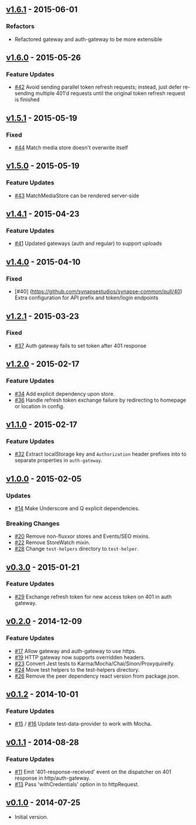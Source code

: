 ## [v1.6.1](https://github.com/synapsestudios/synapse-common/compare/v1.5.1...v1.6.0) - 2015-06-01
### Refactors
- Refactored gateway and auth-gateway to be more extensible

## [v1.6.0](https://github.com/synapsestudios/synapse-common/compare/v1.5.1...v1.6.0) - 2015-05-26
### Feature Updates
- [#42](https://github.com/synapsestudios/synapse-common/pull/42) Avoid sending parallel token refresh requests; instead, just defer re-sending multiple 401'd requests until the original token refresh request is finished

## [v1.5.1](https://github.com/synapsestudios/synapse-common/compare/v1.5.0...v1.5.1) - 2015-05-19
### Fixed
- [#44](https://github.com/synapsestudios/synapse-common/pull/44) Match media store doesn't overwrite itself

## [v1.5.0](https://github.com/synapsestudios/synapse-common/compare/v1.4.1...v1.5.0) - 2015-05-19
### Feature Updates
 - [#43](https://github.com/synapsestudios/synapse-common/pull/43) MatchMediaStore can be rendered server-side

## [v1.4.1](https://github.com/synapsestudios/synapse-common/compare/v1.4.0...v1.4.1) - 2015-04-23
### Feature Updates
- [#41](https://github.com/synapsestudios/synapse-common/pull/41) Updated gateways (auth and regular) to support uploads


## [v1.4.0](https://github.com/synapsestudios/synapse-common/compare/v1.3.1...v1.4.0) - 2015-04-10
### Fixed
- [#40] (https://github.com/synapsestudios/synapse-common/pull/40) Extra configuration for API prefix and token/login endpoints


## [v1.2.1](https://github.com/synapsestudios/synapse-common/compare/v1.2.0...v1.2.1) - 2015-03-23
### Fixed
- [#37](https://github.com/synapsestudios/synapse-common/pull/37) Auth gateway fails to set token after 401 response


## [v1.2.0](https://github.com/synapsestudios/synapse-common/compare/v1.1.0...v1.2.0) - 2015-02-17
### Feature Updates
- [#34](https://github.com/synapsestudios/synapse-common/pull/34) Add explicit dependency upon store.
- [#36](https://github.com/synapsestudios/synapse-common/pull/36) Handle refresh token exchange failure by redirecting to homepage or location in config.


## [v1.1.0](https://github.com/synapsestudios/synapse-common/compare/v1.0.0...v1.1.0) - 2015-02-17
### Feature Updates
- [#32](https://github.com/synapsestudios/synapse-common/pull/32) Extract localStorage key and `Authorization` header prefixes into to separate properties in `auth-gateway`.

## [v1.0.0](https://github.com/synapsestudios/synapse-common/compare/v0.3.0...v1.0.0) - 2015-02-05
### Updates
- [#14](https://github.com/synapsestudios/synapse-common/pull/14) Make Underscore and Q explicit dependencies.

### Breaking Changes
- [#20](https://github.com/synapsestudios/synapse-common/pull/20) Remove non-fluxxor stores and Events/SEO mixins.
- [#22](https://github.com/synapsestudios/synapse-common/pull/22) Remove StoreWatch mixin.
- [#28](https://github.com/synapsestudios/synapse-common/pull/28) Change `test-helpers` directory to `test-helper`.

## [v0.3.0](https://github.com/synapsestudios/synapse-common/compare/v0.2.0...v0.3.0) - 2015-01-21
### Feature Updates
- [#29](https://github.com/synapsestudios/synapse-common/pull/29) Exchange refresh token for new access token on 401 in auth gateway.

## [v0.2.0](https://github.com/synapsestudios/synapse-common/compare/v0.1.2...v0.2.0) - 2014-12-09
### Feature Updates
- [#17](https://github.com/synapsestudios/synapse-common/pull/17) Allow gateway and auth-gateway to use https.
- [#19](https://github.com/synapsestudios/synapse-common/pull/19) HTTP gateway now supports overridden headers.
- [#23](https://github.com/synapsestudios/synapse-common/pull/23) Convert Jest tests to Karma/Mocha/Chai/Sinon/Proxyquireify.
- [#24](https://github.com/synapsestudios/synapse-common/pull/24) Move test helpers to the test-helpers directory.
- [#26](https://github.com/synapsestudios/synapse-common/pull/26) Remove the peer dependency react version from package.json.


## [v0.1.2](https://github.com/synapsestudios/synapse-common/compare/v0.1.1...v0.1.2) - 2014-10-01
### Feature Updates
- [#15](https://github.com/synapsestudios/synapse-common/pull/15) / [#16](https://github.com/synapsestudios/synapse-common/pull/16) Update test-data-provider to work with Mocha.


## [v0.1.1](https://github.com/synapsestudios/synapse-common/compare/v0.1.0...v0.1.1) - 2014-08-28
### Feature Updates
- [#11](https://github.com/synapsestudios/synapse-common/pull/11) Emit '401-response-received' event on the dispatcher on 401 response in http/auth-gateway.
- [#13](https://github.com/synapsestudios/synapse-common/pull/13) Pass 'withCredentials' option in to httpRequest.


## [v0.1.0](https://github.com/synapsestudios/synapse-common/releases/tag/v0.1.0) - 2014-07-25
- Initial version.
